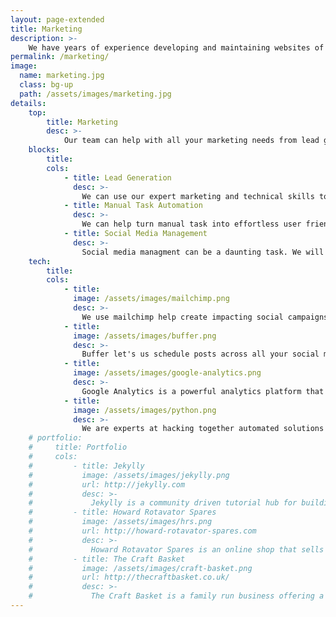 ```yaml
---
layout: page-extended
title: Marketing
description: >-
    We have years of experience developing and maintaining websites of all kinds. Check out our portfolio and get in touch today!
permalink: /marketing/
image:
  name: marketing.jpg
  class: bg-up
  path: /assets/images/marketing.jpg
details:
    top:
        title: Marketing
        desc: >-
            Our team can help with all your marketing needs from lead generation to manual task automation. We can help today!
    blocks: 
        title: 
        cols: 
            - title: Lead Generation
              desc: >-
                We can use our expert marketing and technical skills to help your build advertising/marketing campaigns to help drive more customers to your business. We will help schedule social media posts, write / update website content and manage your public facing company appearance from a new perspective. 
            - title: Manual Task Automation
              desc: >-
                We can help turn manual task into effortless user friendly applications which do all the work for you. Our team has written countless scripts for fortune 500 companies saving their teams hours of wasted effort.
            - title: Social Media Management
              desc: >-
                Social media managment can be a daunting task. We will help you get the ball rolling in gaining traction through unique social media campaigns that will go viral and drive traffic to your startup/business.
    tech: 
        title: 
        cols: 
            - title: 
              image: /assets/images/mailchimp.png
              desc: >-
                We use mailchimp help create impacting social campaigns whether it involves email, social ads or newsletters.
            - title: 
              image: /assets/images/buffer.png
              desc: >-
                Buffer let's us schedule posts across all your social media accounts so you can sit back and relax whilst watching your business grow.
            - title: 
              image: /assets/images/google-analytics.png
              desc: >- 
                Google Analytics is a powerful analytics platform that provides us an insight into your customers behaviour when using your website/app. We can use this to improve end-user experience and find out how customers found your product so we can help you do more of that!
            - title: 
              image: /assets/images/python.png
              desc: >-
                We are experts at hacking together automated solutions to your manual and time consuming tasks with Python. We will help prevent you from going insane and repeating the same task over and over - so get in contact!
    # portfolio:
    #     title: Portfolio 
    #     cols:
    #         - title: Jekylly
    #           image: /assets/images/jekylly.png
    #           url: http://jekylly.com
    #           desc: >-
    #             Jekylly is a community driven tutorial hub for building Jekyll websites.
    #         - title: Howard Rotavator Spares
    #           image: /assets/images/hrs.png
    #           url: http://howard-rotavator-spares.com
    #           desc: >-
    #             Howard Rotavator Spares is an online shop that sells new/used rotavator parts.
    #         - title: The Craft Basket
    #           image: /assets/images/craft-basket.png
    #           url: http://thecraftbasket.co.uk/
    #           desc: >-
    #             The Craft Basket is a family run business offering a variety of knitting/sewing products and more.
---
```

